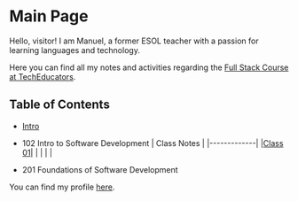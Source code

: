 # Main Page

Hello, visitor! I am Manuel, a former ESOL teacher with a passion for learning languages and technology.

Here you can find all my notes and activities regarding the [Full Stack Course at TechEducators](https://techeducators.co.uk/course/full-stack-mern-bootcamp).

## Table of Contents

- [Intro](https://mannyggb.github.io/reading-notes/intro)

- 102 Intro to Software Development
  | Class Notes |
  |-------------|
  |[Class 01](https://mannyggb.github.io/reading-notes/102-intro\class-notes\class-01.md)|
  |
  |
  |
  |

- 201 Foundations of Software Development

You can find my profile [here](https://github.com/MannyGGB).

